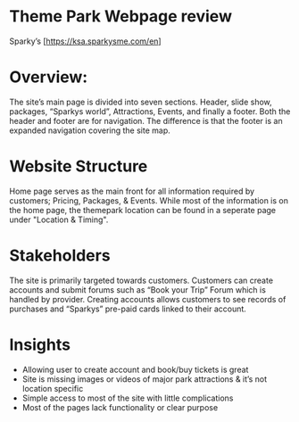 # Theme Park Webpage review

Sparky’s [https://ksa.sparkysme.com/en]
# Overview:

The site’s main page is divided into seven sections. Header, slide show, packages, “Sparkys world”, Attractions, Events, and finally a footer.
Both the header and footer are for navigation. The difference is that the footer is an expanded navigation covering the site map.

# Website Structure
Home page serves as the main front for all information required by customers; Pricing, Packages, & Events. While most of the information is on the home page, the themepark location can be found in a seperate page under "Location & Timing". 



# Stakeholders

The site is primarily targeted towards customers.
Customers can create accounts and submit forums such as “Book your Trip” Forum which is handled by provider.
Creating accounts allows customers to see records of purchases and “Sparkys” pre-paid cards linked to their account.

# Insights

- Allowing user to create account and book/buy tickets is great
- Site is missing images or videos of major park attractions & it’s not location specific
- Simple access to most of the site with little complications
- Most of the pages lack functionality or clear purpose
